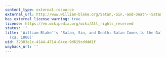 ```yaml
---
content_type: external-resource
external_url: http://www.william-blake.org/Satan,-Sin,-and-Death--Satan-Comes-to-the-Gates-of-Hell.html
has_external_license_warning: true
license: https://en.wikipedia.org/wiki/All_rights_reserved
status: ''
title: 'William Blake''s "Satan, Sin, and Death: Satan Comes to the Gates of Hell"
  (ca. 1806)'
uid: 32383e1c-4144-4714-84ce-9d619cdd4d1f
wayback_url: ''
---
```

